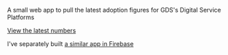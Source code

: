 A small web app to pull the latest adoption figures for GDS's Digital Service Platforms

[View the latest numbers](https://dsp-numbers-app-970041421590.us-central1.run.app/)

I've separately built [a similar app in Firebase](https://studio--gds-numbers-dashboard.us-central1.hosted.app/)
